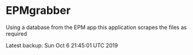 # EPMgrabber
Using a database from the EPM app this application scrapes the files as required


Latest backup: Sun Oct 6 21:45:01 UTC 2019
